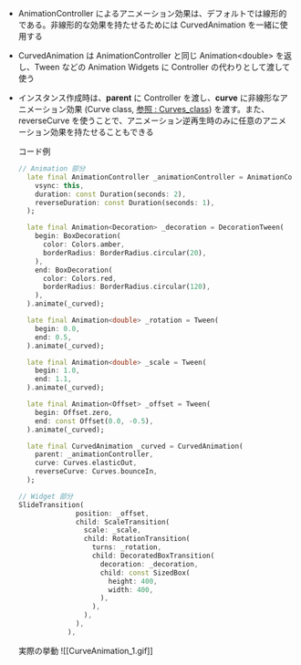 
- AnimationController によるアニメーション効果は、デフォルトでは線形的である。非線形的な効果を持たせるためには CurvedAnimation を一緒に使用する

- CurvedAnimation は AnimationController と同じ Animation\<double> を返し、Tween などの Animation Widgets に Controller の代わりとして渡して使う

-  インスタンス作成時は、**parent** に Controller を渡し、**curve** に非線形なアニメーション効果 (Curve class, [参照 : Curves_class](https://api.flutter.dev/flutter/animation/Curves-class.html)) を渡す。また、reverseCurve を使うことで、アニメーション逆再生時のみに任意のアニメーション効果を持たせることもできる

	コード例
	```dart
	// Animation 部分
	  late final AnimationController _animationController = AnimationController(
	    vsync: this,
	    duration: const Duration(seconds: 2),
	    reverseDuration: const Duration(seconds: 1),
	  );
	
	  late final Animation<Decoration> _decoration = DecorationTween(
	    begin: BoxDecoration(
	      color: Colors.amber,
	      borderRadius: BorderRadius.circular(20),
	    ),
	    end: BoxDecoration(
	      color: Colors.red,
	      borderRadius: BorderRadius.circular(120),
	    ),
	  ).animate(_curved);
	
	  late final Animation<double> _rotation = Tween(
	    begin: 0.0,
	    end: 0.5,
	  ).animate(_curved);
	
	  late final Animation<double> _scale = Tween(
	    begin: 1.0,
	    end: 1.1,
	  ).animate(_curved);
	
	  late final Animation<Offset> _offset = Tween(
	    begin: Offset.zero,
	    end: const Offset(0.0, -0.5),
	  ).animate(_curved);
	
	  late final CurvedAnimation _curved = CurvedAnimation(
	    parent: _animationController,
	    curve: Curves.elasticOut,
	    reverseCurve: Curves.bounceIn,
	  );
	
	// Widget 部分
	SlideTransition(
	              position: _offset,
	              child: ScaleTransition(
	                scale: _scale,
	                child: RotationTransition(
	                  turns: _rotation,
	                  child: DecoratedBoxTransition(
	                    decoration: _decoration,
	                    child: const SizedBox(
	                      height: 400,
	                      width: 400,
	                    ),
	                  ),
	                ),
	              ),
	            ),
	```
	
	実際の挙動
	![[CurveAnimation_1.gif]]